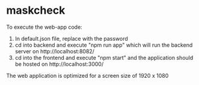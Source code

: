 # maskcheck

To execute the web-app code:
1. In default.json file, replace <password> with the password
2. cd into backend and execute "npm run app" which will run the backend server on http://localhost:8082/
2. cd into the frontend and execute "npm start" and the application should be hosted on http://localhost:3000/
  
The web application is optimized for a screen size of 1920 x 1080
